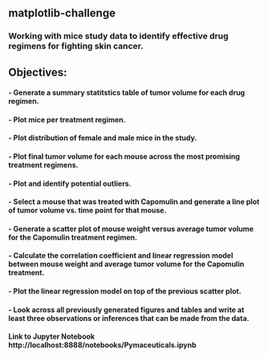 ## matplotlib-challenge
### Working with mice study data to identify effective drug regimens for fighting skin cancer. 

## Objectives:
  #### - Generate a summary statitstics table of tumor volume for each drug regimen. 
  #### - Plot mice per treatment regimen.
  #### - Plot distribution of female and male mice in the study.
  #### - Plot final tumor volume for each mouse across the most promising treatment regimens.
  #### - Plot and identify potential outliers.
  #### - Select a mouse that was treated with Capomulin and generate a line plot of tumor volume vs. time point for that mouse.
  #### - Generate a scatter plot of mouse weight versus average tumor volume for the Capomulin treatment regimen.
  #### - Calculate the correlation coefficient and linear regression model between mouse weight and average tumor volume for the Capomulin treatment. 
  #### - Plot the linear regression model on top of the previous scatter plot.
  #### - Look across all previously generated figures and tables and write at least three observations or inferences that can be made from the data.

#### Link to Jupyter Notebook http://localhost:8888/notebooks/Pymaceuticals.ipynb
